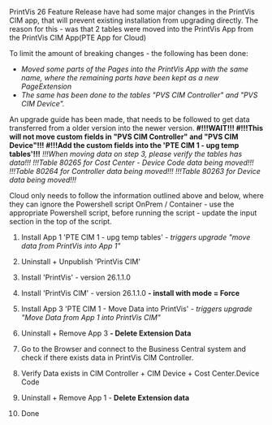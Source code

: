 PrintVis 26 Feature Release have had some major changes in the PrintVis CIM app, that will prevent existing installation from upgrading directly.
The reason for this - was that 2 tables were moved into the PrintVis App from the PrintVis CIM App(PTE App for Cloud)

To limit the amount of breaking changes - the following has been done:
- *Moved some parts of the Pages into the PrintVis App with the same name, where the remaining parts have been kept as a new PageExtension*
- *The same has been done to the tables "PVS CIM Controller" and "PVS CIM Device".*
  
An upgrade guide has been made, that needs to be followed to get data transferred from a older version into the newer version.
**#!!!WAIT!!!
#!!!This will not move custom fields in "PVS CIM Controller" and "PVS CIM Device"!!!
#!!!Add the custom fields into the 'PTE CIM 1 - upg temp tables'!!!**
*!!!When moving data on step 3, please verify the tables has data!!!*
*!!!Table 80265 for Cost Center - Device Code data being moved!!!*
*!!!Table 80264 for Controller data being moved!!!*
*!!!Table 80263 for Device data being moved!!!*

Cloud only needs to follow the information outlined above and below, where they can ignore the Powershell script
OnPrem / Container - use the appropriate Powershell script, before running the script - update the input section in the top of the script. 

1. Install App 1 'PTE CIM 1 - upg temp tables'
*- triggers upgrade "move data from PrintVis into App 1"*

2. Uninstall + Unpublish 'PrintVis CIM'

3. Install 'PrintVis' - version 26.1.1.0
4. Install 'PrintVis CIM' - version 26.1.1.0
**- install with mode = Force**

5. Install App 3 'PTE CIM 1 - Move Data into PrintVis'
*- triggers upgrade "Move Data from App 1 into PrintVis CIM"*
6. Uninstall + Remove App 3 
**- Delete Extension Data**

7. Go to the Browser and connect to the Business Central system and check if there exists data in PrintVis CIM Controller.
8. Verify Data exists in CIM Controller + CIM Device + Cost Center.Device Code
9. Uninstall + Remove App 1 - **Delete Extension data** 

10. Done
